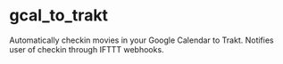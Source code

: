 # gcal_to_trakt
Automatically checkin movies in your Google Calendar to Trakt. Notifies user of checkin through IFTTT webhooks.
